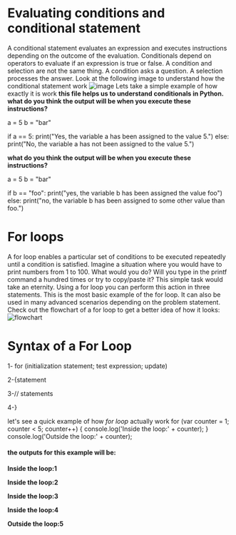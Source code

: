 # Evaluating conditions and conditional statement
A conditional statement evaluates an expression and executes instructions depending on the outcome of the evaluation. Conditionals depend on operators to evaluate if an expression is true or false. A condition and selection are not the same thing. A condition asks a question. A selection processes the answer.
Look at the following image to understand how the conditional statement work 
![image](https://upload.wikimedia.org/wikipedia/commons/thumb/c/c5/If-Then-Else-diagram.svg/1920px-If-Then-Else-diagram.svg.png)
Lets take a simple example of how exactly it is work
**this file helps us to understand conditionals in Python.**
**what do you think the output will be when you execute these instructions?**

a = 5
b = "bar"

if a == 5:
    print("Yes, the variable a has been assigned to the value 5.")
else:
    print("No, the variable a has not been assigned to the value 5.")

 **what do you think the output will be when you execute these instructions?**

a = 5
b = "bar"

if b == "foo":
     print("yes, the variable b has been assigned the value foo")
else:
     print("no, the variable b has been assigned to some other value than foo.")



# For loops
A for loop enables a particular set of conditions to be executed repeatedly until a condition is satisfied. Imagine a situation where you would have to print numbers from 1 to 100. What would you do? Will you type in the printf command a hundred times or try to copy/paste it? This simple task would take an eternity. Using a for loop you can perform this action in three statements. This is the most basic example of the for loop. It can also be used in many advanced scenarios depending on the problem statement.
Check out the flowchart of a for loop to get a better idea of how it looks:
  ![flowchart](https://study.com/cimages/multimages/16/a4bea689-4e19-4e9d-bf71-433c13a2aa68_for_0.png)


# Syntax of a For Loop

1- for (initialization statement; test expression; update)

2-{statement 
 
3-// statements

4-}

let's see a quick example of how *for loop* actually work
for (var counter = 1; counter < 5; counter++) {
    console.log('Inside the loop:' + counter);
}
console.log('Outside the loop:' + counter);

#### the outputs for this example will be:
**Inside the loop:1**

**Inside the loop:2**

**Inside the loop:3**

**Inside the loop:4**

**Outside the loop:5**

